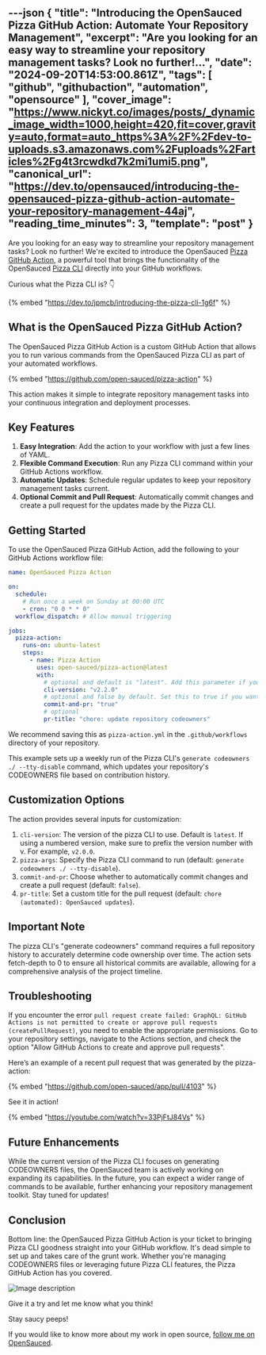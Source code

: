 ---json
{
  "title": "Introducing the OpenSauced Pizza GitHub Action: Automate Your Repository Management",
  "excerpt": "Are you looking for an easy way to streamline your repository management tasks? Look no further!...",
  "date": "2024-09-20T14:53:00.861Z",
  "tags": [
    "github",
    "githubaction",
    "automation",
    "opensource"
  ],
  "cover_image": "https://www.nickyt.co/images/posts/_dynamic_image_width=1000,height=420,fit=cover,gravity=auto,format=auto_https%3A%2F%2Fdev-to-uploads.s3.amazonaws.com%2Fuploads%2Farticles%2Fg4t3rcwdkd7k2mi1umi5.png",
  "canonical_url": "https://dev.to/opensauced/introducing-the-opensauced-pizza-github-action-automate-your-repository-management-44aj",
  "reading_time_minutes": 3,
  "template": "post"
}
---

Are you looking for an easy way to streamline your repository management tasks? Look no further! We're excited to introduce the OpenSauced [Pizza GitHub Action](https://github.com/marketplace/actions/opensauced-pizza-action), a powerful tool that brings the functionality of the OpenSauced [Pizza CLI](https://github.com/open-sauced/pizza-cli) directly into your GitHub workflows.

Curious what the Pizza CLI is? 👇

{% embed "https://dev.to/jpmcb/introducing-the-pizza-cli-1g6f" %}

## What is the OpenSauced Pizza GitHub Action?

The OpenSauced Pizza GitHub Action is a custom GitHub Action that allows you to run various commands from the OpenSauced Pizza CLI as part of your automated workflows.

{% embed "https://github.com/open-sauced/pizza-action" %}

This action makes it simple to integrate repository management tasks into your continuous integration and deployment processes.

## Key Features

1. **Easy Integration**: Add the action to your workflow with just a few lines of YAML.
2. **Flexible Command Execution**: Run any Pizza CLI command within your GitHub Actions workflow.
3. **Automatic Updates**: Schedule regular updates to keep your repository management tasks current.
4. **Optional Commit and Pull Request**: Automatically commit changes and create a pull request for the updates made by the Pizza CLI.

## Getting Started

To use the OpenSauced Pizza GitHub Action, add the following to your GitHub Actions workflow file:

```yaml
name: OpenSauced Pizza Action

on:
  schedule:
    # Run once a week on Sunday at 00:00 UTC
    - cron: "0 0 * * 0"
  workflow_dispatch: # Allow manual triggering

jobs:
  pizza-action:
    runs-on: ubuntu-latest
    steps:
      - name: Pizza Action
        uses: open-sauced/pizza-action@latest
        with:
          # optional and default is "latest". Add this parameter if you want to use a specific version, e.g. v2.0.0
          cli-version: "v2.2.0"
          # optional and false by default. Set this to true if you want to have a pull request for the changes created automatically.
          commit-and-pr: "true"
          # optional
          pr-title: "chore: update repository codeowners"
```

We recommend saving this as `pizza-action.yml` in the `.github/workflows` directory of your repository.

This example sets up a weekly run of the Pizza CLI's `generate codeowners ./ --tty-disable` command, which updates your repository's CODEOWNERS file based on contribution history.

## Customization Options

The action provides several inputs for customization:

1. `cli-version`: The version of the pizza CLI to use. Default is `latest`. If using a numbered version, make sure to prefix the version number with v. For example, `v2.0.0`.
2. `pizza-args`: Specify the Pizza CLI command to run (default: `generate codeowners ./ --tty-disable`).
3. `commit-and-pr`: Choose whether to automatically commit changes and create a pull request (default: `false`).
4. `pr-title`: Set a custom title for the pull request (default: `chore (automated): OpenSauced updates`).

## Important Note

The pizza CLI's "generate codeowners" command requires a full repository history to accurately determine code ownership over time. The action sets fetch-depth to 0 to ensure all historical commits are available, allowing for a comprehensive analysis of the project timeline.

## Troubleshooting

If you encounter the error `pull request create failed: GraphQL: GitHub Actions is not permitted to create or approve pull requests (createPullRequest)`, you need to enable the appropriate permissions. Go to your repository settings, navigate to the Actions section, and check the option "Allow GitHub Actions to create and approve pull requests".

Here’s an example of a recent pull request that was generated by the pizza-action:

{% embed "https://github.com/open-sauced/app/pull/4103" %}

See it in action!

{% embed "https://youtube.com/watch?v=33PjFtJ84Vs" %}

## Future Enhancements

While the current version of the Pizza CLI focuses on generating CODEOWNERS files, the OpenSauced team is actively working on expanding its capabilities. In the future, you can expect a wider range of commands to be available, further enhancing your repository management toolkit. Stay tuned for updates!

## Conclusion

Bottom line: the OpenSauced Pizza GitHub Action is your ticket to bringing Pizza CLI goodness straight into your GitHub workflow. It's dead simple to set up and takes care of the grunt work. Whether you're managing CODEOWNERS files or leveraging future Pizza CLI features, the Pizza GitHub Action has you covered.

![Image description](https://www.nickyt.co/images/posts/_uploads_articles_mo2km2jm9ggwb8hz1vrn.png)

Give it a try and let me know what you think!

Stay saucy peeps!

If you would like to know more about my work in open source, [follow me on OpenSauced](https://oss.fyi/nickytonline).
